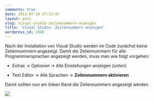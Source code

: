 ```yaml
---
comments: true
date: 2011-07-19 17:12:47
layout: post
slug: visual-studio-zeilennummern-anzeigen
title: 'Visual Studio: Zeilennummern anzeigen'
wordpress_id: 1049
---
```


Nach der Installation von Visual Studio werden im Code zunächst keine Zeilennummern angezeigt. Damit die Zeilennummern für alle Programmiersprachen angezeigt werden, muss man wie folgt vorgehen:



	
  * Extras → Optionen → Alle Einstellungen anzeigen _(unten)_

	
  * Text Editor → Alle Sprachen → **Zeilennummern aktivieren**



Damit sollten nun am linken Rand die Zeilennummern angezeigt werden.

[![](http://wpimages.phansch.de/2011/07/visual-studio-rownumbers-300x184.png)](http://wpimages.phansch.de/2011/07/visual-studio-rownumbers.png)
